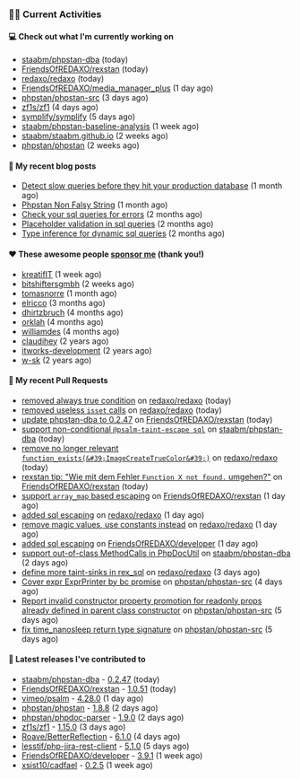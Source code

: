 ### 👨‍💻 Current Activities


#### 💻 Check out what I'm currently working on

- [staabm/phpstan-dba](https://github.com/staabm/phpstan-dba) (today)
- [FriendsOfREDAXO/rexstan](https://github.com/FriendsOfREDAXO/rexstan) (today)
- [redaxo/redaxo](https://github.com/redaxo/redaxo) (today)
- [FriendsOfREDAXO/media_manager_plus](https://github.com/FriendsOfREDAXO/media_manager_plus) (1 day ago)
- [phpstan/phpstan-src](https://github.com/phpstan/phpstan-src) (3 days ago)
- [zf1s/zf1](https://github.com/zf1s/zf1) (4 days ago)
- [symplify/symplify](https://github.com/symplify/symplify) (5 days ago)
- [staabm/phpstan-baseline-analysis](https://github.com/staabm/phpstan-baseline-analysis) (1 week ago)
- [staabm/staabm.github.io](https://github.com/staabm/staabm.github.io) (2 weeks ago)
- [phpstan/phpstan](https://github.com/phpstan/phpstan) (2 weeks ago)


#### 📜 My recent blog posts

- [Detect slow queries before they hit your production database](https://staabm.github.io/2022/08/16/phpstan-dba-query-plan-analysis.html) (1 month ago)
- [Phpstan Non Falsy String](https://staabm.github.io/2022/08/11/phpstan-non-falsy-string.html) (1 month ago)
- [Check your sql queries for errors](https://staabm.github.io/2022/08/05/phpstan-dba-syntax-error-detection.html) (2 months ago)
- [Placeholder validation in sql queries](https://staabm.github.io/2022/07/30/phpstan-dba-placeholder-validation.html) (2 months ago)
- [Type inference for dynamic sql queries](https://staabm.github.io/2022/07/23/phpstan-dba-inference-placeholder.html) (2 months ago)


#### ❤️ These awesome people [sponsor me](https://github.com/sponsors/staabm) (thank you!)

- [kreatifIT](https://github.com/kreatifIT) (1 week ago)
- [bitshiftersgmbh](https://github.com/bitshiftersgmbh) (2 weeks ago)
- [tomasnorre](https://github.com/tomasnorre) (1 month ago)
- [elricco](https://github.com/elricco) (3 months ago)
- [dhirtzbruch](https://github.com/dhirtzbruch) (4 months ago)
- [orklah](https://github.com/orklah) (4 months ago)
- [williamdes](https://github.com/williamdes) (4 months ago)
- [claudihey](https://github.com/claudihey) (2 years ago)
- [itworks-development](https://github.com/itworks-development) (2 years ago)
- [w-sk](https://github.com/w-sk) (2 years ago)


#### 🔨 My recent Pull Requests

- [removed always true condition](https://github.com/redaxo/redaxo/pull/5359) on [redaxo/redaxo](https://github.com/redaxo/redaxo) (today)
- [removed useless `isset` calls](https://github.com/redaxo/redaxo/pull/5358) on [redaxo/redaxo](https://github.com/redaxo/redaxo) (today)
- [update phpstan-dba to 0.2.47](https://github.com/FriendsOfREDAXO/rexstan/pull/166) on [FriendsOfREDAXO/rexstan](https://github.com/FriendsOfREDAXO/rexstan) (today)
- [support non-conditional `@psalm-taint-escape sql`](https://github.com/staabm/phpstan-dba/pull/437) on [staabm/phpstan-dba](https://github.com/staabm/phpstan-dba) (today)
- [remove no longer relevant `function_exists(&#39;ImageCreateTrueColor&#39;)`](https://github.com/redaxo/redaxo/pull/5357) on [redaxo/redaxo](https://github.com/redaxo/redaxo) (today)
- [rexstan tip: &#34;Wie mit dem Fehler `Function X not found.` umgehen?&#34;](https://github.com/FriendsOfREDAXO/rexstan/pull/163) on [FriendsOfREDAXO/rexstan](https://github.com/FriendsOfREDAXO/rexstan) (today)
- [support `array_map` based escaping](https://github.com/FriendsOfREDAXO/rexstan/pull/162) on [FriendsOfREDAXO/rexstan](https://github.com/FriendsOfREDAXO/rexstan) (1 day ago)
- [added sql escaping](https://github.com/redaxo/redaxo/pull/5356) on [redaxo/redaxo](https://github.com/redaxo/redaxo) (1 day ago)
- [remove magic values, use constants instead](https://github.com/redaxo/redaxo/pull/5355) on [redaxo/redaxo](https://github.com/redaxo/redaxo) (1 day ago)
- [added sql escaping](https://github.com/FriendsOfREDAXO/developer/pull/99) on [FriendsOfREDAXO/developer](https://github.com/FriendsOfREDAXO/developer) (1 day ago)
- [support out-of-class MethodCalls in PhpDocUtil](https://github.com/staabm/phpstan-dba/pull/436) on [staabm/phpstan-dba](https://github.com/staabm/phpstan-dba) (2 days ago)
- [define more taint-sinks in rex_sql](https://github.com/redaxo/redaxo/pull/5353) on [redaxo/redaxo](https://github.com/redaxo/redaxo) (3 days ago)
- [Cover expr ExprPrinter by bc promise](https://github.com/phpstan/phpstan-src/pull/1794) on [phpstan/phpstan-src](https://github.com/phpstan/phpstan-src) (4 days ago)
- [Report invalid constructor property promotion for readonly props already defined in parent class constructor](https://github.com/phpstan/phpstan-src/pull/1788) on [phpstan/phpstan-src](https://github.com/phpstan/phpstan-src) (5 days ago)
- [fix time_nanosleep return type signature](https://github.com/phpstan/phpstan-src/pull/1787) on [phpstan/phpstan-src](https://github.com/phpstan/phpstan-src) (5 days ago)


#### 🔭 Latest releases I've contributed to

- [staabm/phpstan-dba](https://github.com/staabm/phpstan-dba) - [0.2.47](https://github.com/staabm/phpstan-dba/releases/tag/0.2.47) (today)
- [FriendsOfREDAXO/rexstan](https://github.com/FriendsOfREDAXO/rexstan) - [1.0.51](https://github.com/FriendsOfREDAXO/rexstan/releases/tag/1.0.51) (today)
- [vimeo/psalm](https://github.com/vimeo/psalm) - [4.28.0](https://github.com/vimeo/psalm/releases/tag/4.28.0) (1 day ago)
- [phpstan/phpstan](https://github.com/phpstan/phpstan) - [1.8.8](https://github.com/phpstan/phpstan/releases/tag/1.8.8) (2 days ago)
- [phpstan/phpdoc-parser](https://github.com/phpstan/phpdoc-parser) - [1.9.0](https://github.com/phpstan/phpdoc-parser/releases/tag/1.9.0) (2 days ago)
- [zf1s/zf1](https://github.com/zf1s/zf1) - [1.15.0](https://github.com/zf1s/zf1/releases/tag/1.15.0) (3 days ago)
- [Roave/BetterReflection](https://github.com/Roave/BetterReflection) - [6.1.0](https://github.com/Roave/BetterReflection/releases/tag/6.1.0) (4 days ago)
- [lesstif/php-jira-rest-client](https://github.com/lesstif/php-jira-rest-client) - [5.1.0](https://github.com/lesstif/php-jira-rest-client/releases/tag/5.1.0) (5 days ago)
- [FriendsOfREDAXO/developer](https://github.com/FriendsOfREDAXO/developer) - [3.9.1](https://github.com/FriendsOfREDAXO/developer/releases/tag/3.9.1) (1 week ago)
- [xsist10/cadfael](https://github.com/xsist10/cadfael) - [0.2.5](https://github.com/xsist10/cadfael/releases/tag/0.2.5) (1 week ago)
